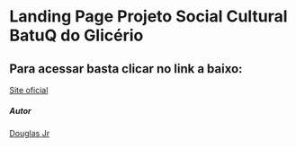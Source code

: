 # Landing Page Projeto Social Cultural BatuQ do Glicério

## Para acessar basta clicar no link a baixo:
[Site oficial](https://batuq-oficial.netlify.app/)



##### Autor
[Douglas Jr](https://github.com/DouglasFernandesDev/)